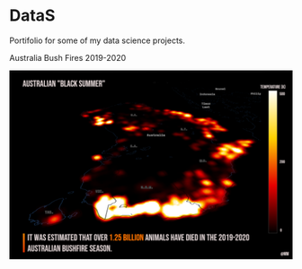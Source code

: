 # DataS
Portifolio for some of my data science projects.


Australia Bush Fires 2019-2020

![](dataviz/AustralianBlackSummer/BlackSummerDensity4.png)

